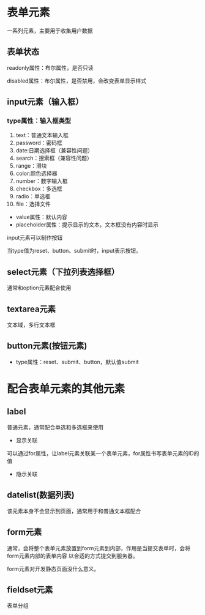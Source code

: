 # 表单元素

一系列元素，主要用于收集用户数据

## 表单状态

readonly属性：布尔属性，是否只读

disabled属性：布尔属性，是否禁用，会改变表单显示样式

## input元素（输入框）

### type属性：输入框类型

1. text：普通文本输入框
2. password：密码框
3. date:日期选择框（兼容性问题）
4. search：搜索框（兼容性问题）
5. range：滑块
6. color:颜色选择器
7. number：数字输入框
8. checkbox：多选框
9. radio：单选框
10. file：选择文件

* value属性：默认内容
* placeholder属性：提示显示的文本，文本框没有内容时显示

input元素可以制作按钮

当type值为reset、button、submit时，input表示按钮。

## select元素（下拉列表选择框）

通常和option元素配合使用

## textarea元素

文本域，多行文本框

## button元素(按钮元素)

* type属性：reset、submit、button，默认值submit

# 配合表单元素的其他元素

## label

普通元素，通常配合单选和多选框来使用

- 显示关联

可以通过for属性，让label元素关联某一个表单元素，for属性书写表单元素的ID的值

- 隐示关联

## datelist(数据列表)

该元素本身不会显示到页面，通常用于和普通文本框配合

## form元素

通常，会将整个表单元素放置到form元素到内部，作用是当提交表单时，会将form元素内部的表单内容
以合适的方式提交到服务器。

form元素对开发静态页面没什么意义。

## fieldset元素

表单分组